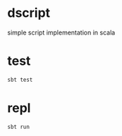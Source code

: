 dscript
====

simple script implementation in scala

# test
```bash
sbt test
```

# repl
```bash
sbt run
```

